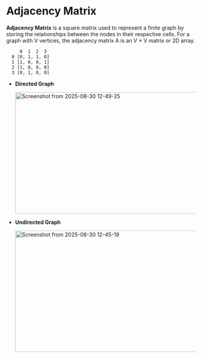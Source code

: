 # Adjacency Matrix
**Adjacency Matrix** is a square matrix used to represent a finite graph by storing the relationships between the nodes in their respective cells. For a graph with V vertices, the adjacency matrix A is an V × V matrix or 2D array.

```
     0  1  2  3
  0 [0, 1, 1, 0]
  1 [1, 0, 0, 1]
  2 [1, 0, 0, 0]
  3 [0, 1, 0, 0]

```

- **Directed Graph**
  
  <img width="670" height="323" alt="Screenshot from 2025-08-30 12-49-25" src="https://github.com/user-attachments/assets/a26852d3-e450-4910-b5eb-cc2dc239a884" />

- **Undirected Graph**

  <img width="670" height="323" alt="Screenshot from 2025-08-30 12-45-19" src="https://github.com/user-attachments/assets/bc71db26-6d8e-4331-926a-05b7d6348c8a" />


